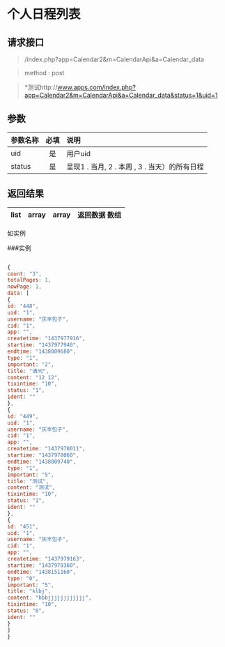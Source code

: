 # 个人日程列表
## 请求接口 

> /index.php?app=Calendar2&m=CalendarApi&a=Calendar_data

>  method : post

> *测试http://www.apps.com/index.php?app=Calendar2&m=CalendarApi&a=Calendar_data&status=1&uid=1
## 参数

| 参数名称      |    必填 | 说明  |
| :-------- | :--------:| :-- |
|uid| 是| 用户uid  |
|status| 是 |呈现1 . 当月, 2 . 本周 , 3 . 当天）的所有日程|

## 返回结果

|list|array | array | 返回数据 数组|
|----|----|----|-----|
如实例

###实例
``` javascript

{
count: "3",
totalPages: 1,
nowPage: 1,
data: [
{
id: "448",
uid: "1",
username: "庆丰包子",
cid: "1",
app: "",
createtime: "1437977916",
startime: "1437977940",
endtime: "1438009680",
type: "1",
important: "2",
title: "请问",
content: "12 12",
tixintime: "10",
status: "1",
ident: ""
},
{
id: "449",
uid: "1",
username: "庆丰包子",
cid: "1",
app: "",
createtime: "1437978011",
startime: "1437978060",
endtime: "1438009740",
type: "1",
important: "5",
title: "测试",
content: "测试",
tixintime: "10",
status: "1",
ident: ""
},
{
id: "451",
uid: "1",
username: "庆丰包子",
cid: "1",
app: "",
createtime: "1437979163",
startime: "1437978360",
endtime: "1438151160",
type: "0",
important: "5",
title: "klbj",
content: "hbbjjjjjjjjjjjj",
tixintime: "10",
status: "0",
ident: ""
}
]
}